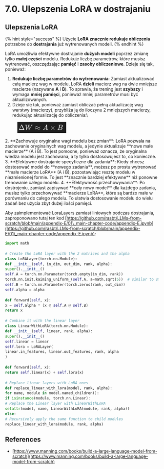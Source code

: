 # 7.0. Ulepszenia LoRA w dostrajaniu

## Ulepszenia LoRA

{% hint style="success" %}
Użycie **LoRA znacznie redukuje obliczenia** potrzebne do **dostrajania** już wytrenowanych modeli.
{% endhint %}

LoRA umożliwia efektywne dostrajanie **dużych modeli** poprzez zmianę tylko **małej części** modelu. Redukuje liczbę parametrów, które musisz wytrenować, oszczędzając **pamięć** i **zasoby obliczeniowe**. Dzieje się tak, ponieważ:

1. **Redukuje liczbę parametrów do wytrenowania**: Zamiast aktualizować całą macierz wag w modelu, LoRA **dzieli** macierz wag na dwie mniejsze macierze (nazywane **A** i **B**). To sprawia, że trening jest **szybszy** i wymaga **mniej pamięci**, ponieważ mniej parametrów musi być aktualizowanych.
1. Dzieje się tak, ponieważ zamiast obliczać pełną aktualizację wag warstwy (macierzy), przybliża ją do iloczynu 2 mniejszych macierzy, redukując aktualizację do obliczenia:\


<figure><img src="../../.gitbook/assets/image (9) (1).png" alt=""><figcaption></figcaption></figure>
2. **Zachowuje oryginalne wagi modelu bez zmian**: LoRA pozwala na zachowanie oryginalnych wag modelu, a jedynie aktualizuje **nowe małe macierze** (A i B). To jest pomocne, ponieważ oznacza, że oryginalna wiedza modelu jest zachowana, a ty tylko dostosowujesz to, co konieczne.
3. **Efektywne dostrajanie specyficzne dla zadania**: Kiedy chcesz dostosować model do **nowego zadania**, możesz po prostu wytrenować **małe macierze LoRA** (A i B), pozostawiając resztę modelu w niezmienionej formie. To jest **znacznie bardziej efektywne** niż ponowne trenowanie całego modelu.
4. **Efektywność przechowywania**: Po dostrojeniu, zamiast zapisywać **cały nowy model** dla każdego zadania, musisz tylko przechowywać **macierze LoRA**, które są bardzo małe w porównaniu do całego modelu. To ułatwia dostosowanie modelu do wielu zadań bez użycia zbyt dużej ilości pamięci.

Aby zaimplementować LoraLayers zamiast liniowych podczas dostrajania, zaproponowano tutaj ten kod [https://github.com/rasbt/LLMs-from-scratch/blob/main/appendix-E/01\_main-chapter-code/appendix-E.ipynb](https://github.com/rasbt/LLMs-from-scratch/blob/main/appendix-E/01\_main-chapter-code/appendix-E.ipynb):
```python
import math

# Create the LoRA layer with the 2 matrices and the alpha
class LoRALayer(torch.nn.Module):
def __init__(self, in_dim, out_dim, rank, alpha):
super().__init__()
self.A = torch.nn.Parameter(torch.empty(in_dim, rank))
torch.nn.init.kaiming_uniform_(self.A, a=math.sqrt(5))  # similar to standard weight initialization
self.B = torch.nn.Parameter(torch.zeros(rank, out_dim))
self.alpha = alpha

def forward(self, x):
x = self.alpha * (x @ self.A @ self.B)
return x

# Combine it with the linear layer
class LinearWithLoRA(torch.nn.Module):
def __init__(self, linear, rank, alpha):
super().__init__()
self.linear = linear
self.lora = LoRALayer(
linear.in_features, linear.out_features, rank, alpha
)

def forward(self, x):
return self.linear(x) + self.lora(x)

# Replace linear layers with LoRA ones
def replace_linear_with_lora(model, rank, alpha):
for name, module in model.named_children():
if isinstance(module, torch.nn.Linear):
# Replace the Linear layer with LinearWithLoRA
setattr(model, name, LinearWithLoRA(module, rank, alpha))
else:
# Recursively apply the same function to child modules
replace_linear_with_lora(module, rank, alpha)
```
## References

* [https://www.manning.com/books/build-a-large-language-model-from-scratch](https://www.manning.com/books/build-a-large-language-model-from-scratch)
